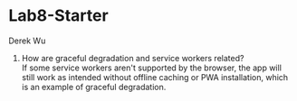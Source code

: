# Lab8-Starter

Derek Wu

1. How are graceful degradation and service workers related? \
   If some service workers aren't supported by the browser, the app will still work
   as intended without offline caching or PWA installation, which is an example
   of graceful degradation.


